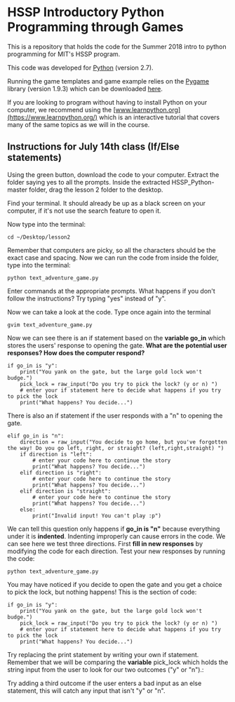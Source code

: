# HSSP Introductory Python Programming through Games

This is a repository that holds the code for the Summer 2018 intro to python programming for MIT's HSSP program.

This code was developed for [Python](https://www.python.org/downloads/) (version 2.7).

Running the game templates and game example relies on the [Pygame](https://www.pygame.org/wiki/GettingStarted) library (version 1.9.3) which can be downloaded [here](https://www.pygame.org/download.shtml).

If you are looking to program without having to install Python on your computer, we recommend using the [www.learnpython.org](https://www.learnpython.org/) which is an interactive tutorial that covers many of the same topics as we will in the course.


## Instructions for July 14th class (If/Else statements)

Using the green button, download the code to your computer. Extract the folder saying yes to all the prompts. Inside the extracted HSSP_Python-master folder, drag the lesson 2 folder to the desktop.

Find your terminal. It should already be up as a black screen on your computer, if it's not use the search feature to open it.

Now type into the terminal:

```
cd ~/Desktop/lesson2
```

Remember that computers are picky, so all the characters should be the exact case and spacing.
Now we can run the code from inside the folder, type into the terminal:

```
python text_adventure_game.py 
```

Enter commands at the appropriate prompts. What happens if you don't follow the instructions? Try typing "yes" instead of "y".

Now we can take a look at the code. Type once again into the terminal

```
gvim text_adventure_game.py 
```

Now we can see there is an if statement based on the **variable go_in** which stores the users' response to opening the gate. **What are the potential user responses? How does the computer respond?**

```
if go_in is "y":
    print("You yank on the gate, but the large gold lock won't budge.")
    pick_lock = raw_input("Do you try to pick the lock? (y or n) ")
    # enter your if statement here to decide what happens if you try to pick the lock
    print("What happens? You decide...")    
```

There is also an if statement if the user responds with a "n" to opening the gate.

```
elif go_in is "n":
    direction = raw_input("You decide to go home, but you've forgotten the way! Do you go left, right, or straight? (left,right,straight) ")
    if direction is "left":
        # enter your code here to continue the story
        print("What happens? You decide...")
    elif direction is "right":
        # enter your code here to continue the story
        print("What happens? You decide...")
    elif direction is "straight":
        # enter your code here to continue the story
        print("What happens? You decide...")
    else:
        print("Invalid input! You can't play :p")        

```

We can tell this question only happens if **go_in is "n"** because everything under it is **indented**. Indenting improperly can cause errors in the code. We can see here we test three directions. First **fill in new responses** by modifying the code for each direction. Test your new responses by running the code:

```
python text_adventure_game.py 
```
You may have noticed if you decide to open the gate and you get a choice to pick the lock, but nothing happens! This is the section of code:

```
if go_in is "y":
    print("You yank on the gate, but the large gold lock won't budge.")
    pick_lock = raw_input("Do you try to pick the lock? (y or n) ")
    # enter your if statement here to decide what happens if you try to pick the lock
    print("What happens? You decide...")    
```

Try replacing the print statement by writing your own if statement. Remember that we will be comparing the **variable** pick_lock which holds the string input from the user to look for our two outcomes ("y" or "n").:


Try adding a third outcome if the user enters a bad input as an else statement, this will catch any input that isn't "y" or "n".